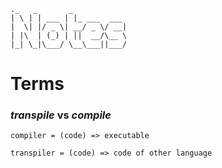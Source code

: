 ```
._   _       _            
| \ | | ___ | |_ ___  ___
|  \| |/ _ \| __/ _ \/ __|
| |\  | (_) | ||  __/\__ \
|_| \_|\___/ \__\___||___/

```

# Terms
### *transpile* vs *compile*
`compiler = (code) => executable`

`transpiler = (code) => code of other language`

